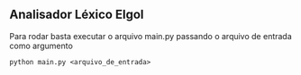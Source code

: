 ## Analisador Léxico Elgol
Para rodar basta executar o arquivo main.py passando o arquivo de entrada como argumento

`python main.py <arquivo_de_entrada>`
